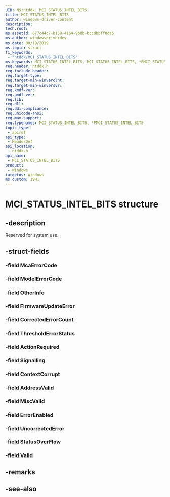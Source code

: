 ```yaml
---
UID: NS:ntddk._MCI_STATUS_INTEL_BITS
title: MCI_STATUS_INTEL_BITS
author: windows-driver-content
description: 
tech.root:
ms.assetid: 677c44c7-b158-4164-9b0b-bccdbbff8da5
ms.author: windowsdriverdev
ms.date: 08/19/2019
ms.topic: struct
f1_keywords:
 - "ntddk/MCI_STATUS_INTEL_BITS"
ms.keywords: MCI_STATUS_INTEL_BITS, MCI_STATUS_INTEL_BITS, *PMCI_STATUS_INTEL_BITS, 
req.header: ntddk.h
req.include-header:
req.target-type:
req.target-min-winverclnt:
req.target-min-winversvr:
req.kmdf-ver:
req.umdf-ver:
req.lib:
req.dll:
req.ddi-compliance:
req.unicode-ansi:
req.max-support:
req.typenames: MCI_STATUS_INTEL_BITS, *PMCI_STATUS_INTEL_BITS
topic_type: 
 - apiref
api_type: 
 - HeaderDef
api_location: 
 - ntddk.h
api_name: 
 - MCI_STATUS_INTEL_BITS
product: 
 - Windows
targetos: Windows
ms.custom: 19H1
---
```


# MCI_STATUS_INTEL_BITS structure

## -description

Reserved for system use.

## -struct-fields

### -field McaErrorCode
 
### -field ModelErrorCode
 
### -field OtherInfo
 
### -field FirmwareUpdateError
 
### -field CorrectedErrorCount
 
### -field ThresholdErrorStatus
 
### -field ActionRequired
 
### -field Signalling
 
### -field ContextCorrupt
 
### -field AddressValid
 
### -field MiscValid
 
### -field ErrorEnabled
 
### -field UncorrectedError
 
### -field StatusOverFlow
 
### -field Valid
 

## -remarks

## -see-also

